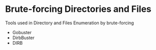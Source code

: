 # Brute-forcing Directories and Files

Tools used in Directory and Files Enumeration by brute-forcing

- Gobuster
- DirbBuster
- DIRB
